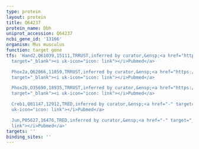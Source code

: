 ```yaml
---
type: protein
layout: protein
title: Q64237
protein_name: Dbh
uniprot_accession: Q64237
ncbi_gene_id: '13166'
organism: Mus musculus
function: target gene
tfs: 'Hand2,Q61039,15111,TRRUST,inferred by curator,&ensp;<a href="https://www.ncbi.nlm.nih.gov/pubmed/?term=24565998%5Buid%5D"
  target="_blank"><i uk-icon="icon: link"></i>Pubmed</a>

  Phox2a,Q62066,11859,TRRUST,inferred by curator,&ensp;<a href="https://www.ncbi.nlm.nih.gov/pubmed/?term=9798905%5Buid%5D"
  target="_blank"><i uk-icon="icon: link"></i>Pubmed</a>

  Phox2b,O35690,18935,TRRUST,inferred by curator,&ensp;<a href="https://www.ncbi.nlm.nih.gov/pubmed/?term=9798905%5Buid%5D"
  target="_blank"><i uk-icon="icon: link"></i>Pubmed</a>

  Creb1,Q01147,12912,TRED,inferred by curator,&ensp;<a href="-" target="_blank"><i
  uk-icon="icon: link"></i>Pubmed</a>

  Jun,P05627,16476,TRED,inferred by curator,&ensp;<a href="-" target="_blank"><i uk-icon="icon:
  link"></i>Pubmed</a>'
targets: ''
binding_sites: ''
---
```

